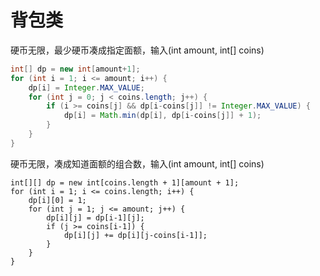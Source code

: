 背包类
=======
硬币无限，最少硬币凑成指定面额，输入(int amount, int[] coins)
```java
int[] dp = new int[amount+1];
for (int i = 1; i <= amount; i++) {
    dp[i] = Integer.MAX_VALUE;
    for (int j = 0; j < coins.length; j++) {
        if (i >= coins[j] && dp[i-coins[j]] != Integer.MAX_VALUE) {
            dp[i] = Math.min(dp[i], dp[i-coins[j]] + 1);
        }
    }
}
```
硬币无限，凑成知道面额的组合数，输入(int amount, int[] coins)
```
int[][] dp = new int[coins.length + 1][amount + 1];
for (int i = 1; i <= coins.length; i++) {
    dp[i][0] = 1;
    for (int j = 1; j <= amount; j++) {
        dp[i][j] = dp[i-1][j];
        if (j >= coins[i-1]) {
            dp[i][j] += dp[i][j-coins[i-1]];
        }
    }
}
```
